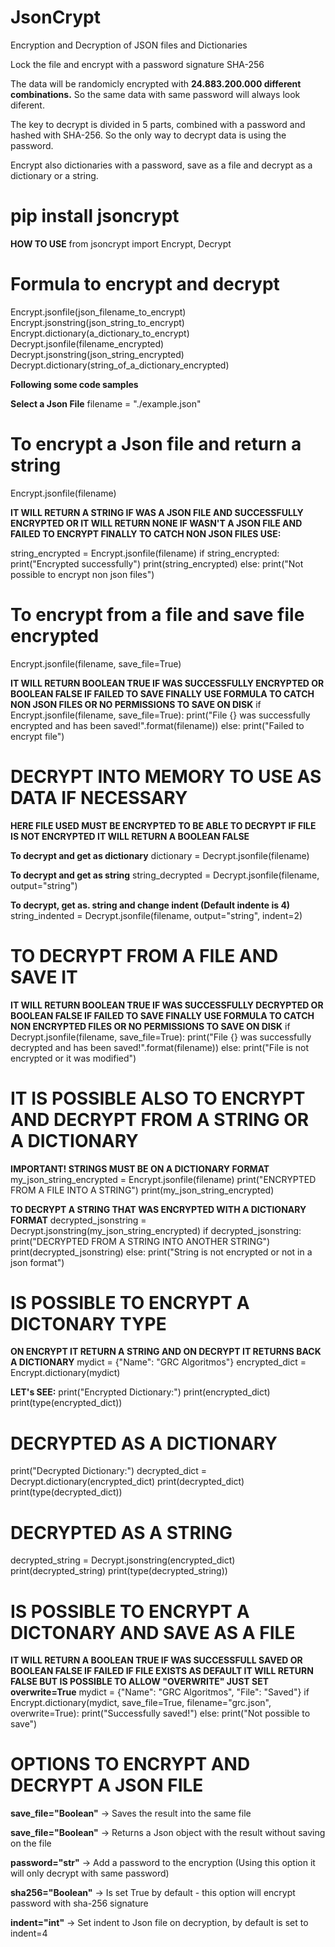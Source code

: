 # JsonCrypt
Encryption and Decryption of JSON files and Dictionaries

Lock the file and encrypt with a password signature SHA-256

The data will be randomicly encrypted with **24.883.200.000 different combinations.**
So the same data with same password will always look diferent.

The key to decrypt is divided in 5 parts, combined with a password and hashed with SHA-256.
So the only way to decrypt data is using the password.

Encrypt also dictionaries with a password, save as a file and decrypt as a dictionary or a string.

# **pip install jsoncrypt**

**HOW TO USE**
from jsoncrypt import Encrypt, Decrypt

# Formula to encrypt and decrypt
Encrypt.jsonfile(json_filename_to_encrypt)
Encrypt.jsonstring(json_string_to_encrypt)
Encrypt.dictionary(a_dictionary_to_encrypt)
Decrypt.jsonfile(filename_encrypted)
Decrypt.jsonstring(json_string_encrypted)
Decrypt.dictionary(string_of_a_dictionary_encrypted)

**Following some code samples**

**Select a Json File**
filename = "./example.json"

# To encrypt a Json file and return a string 
Encrypt.jsonfile(filename)

**IT WILL RETURN A STRING IF WAS A JSON FILE AND SUCCESSFULLY ENCRYPTED OR
IT WILL RETURN NONE IF WASN'T A JSON FILE AND FAILED TO ENCRYPT
FINALLY TO CATCH NON JSON FILES USE:**

string_encrypted = Encrypt.jsonfile(filename)
if string_encrypted:
    print("Encrypted successfully")
    print(string_encrypted)
else:
    print("Not possible to encrypt non json files")

# To encrypt from a file and save file encrypted
Encrypt.jsonfile(filename, save_file=True)

**IT WILL RETURN BOOLEAN TRUE IF WAS SUCCESSFULLY ENCRYPTED OR BOOLEAN FALSE IF FAILED TO SAVE
FINALLY USE FORMULA TO CATCH NON JSON FILES OR NO PERMISSIONS TO SAVE ON DISK**
if Encrypt.jsonfile(filename, save_file=True):
    print("File {} was successfully encrypted and has been saved!".format(filename))
else:
    print("Failed to encrypt file")

# DECRYPT INTO MEMORY TO USE AS DATA IF NECESSARY
**HERE FILE USED MUST BE ENCRYPTED TO BE ABLE TO DECRYPT
IF FILE IS NOT ENCRYPTED IT WILL RETURN A BOOLEAN FALSE**

**To decrypt and get as dictionary**
dictionary = Decrypt.jsonfile(filename)

**To decrypt and get as string**
string_decrypted = Decrypt.jsonfile(filename, output="string")

**To decrypt, get as. string and change indent (Default indente is 4)**
string_indented = Decrypt.jsonfile(filename, output="string", indent=2)

# TO DECRYPT FROM A FILE AND SAVE IT
**IT WILL RETURN BOOLEAN TRUE IF WAS SUCCESSFULLY DECRYPTED OR BOOLEAN FALSE IF FAILED TO SAVE
FINALLY USE FORMULA TO CATCH NON ENCRYPTED FILES OR NO PERMISSIONS TO SAVE ON DISK**
if Decrypt.jsonfile(filename, save_file=True):
    print("File {} was successfully decrypted and has been saved!".format(filename))
else:
    print("File is not encrypted or it was modified")

# IT IS POSSIBLE ALSO TO ENCRYPT AND DECRYPT FROM A STRING OR A DICTIONARY
**IMPORTANT! STRINGS MUST BE ON A DICTIONARY FORMAT**
my_json_string_encrypted = Encrypt.jsonfile(filename)
print("ENCRYPTED FROM A FILE INTO A STRING")
print(my_json_string_encrypted)

**TO DECRYPT A STRING THAT WAS ENCRYPTED WITH A DICTIONARY FORMAT**
decrypted_jsonstring = Decrypt.jsonstring(my_json_string_encrypted)
if decrypted_jsonstring:
    print("DECRYPTED FROM A STRING INTO ANOTHER STRING")
    print(decrypted_jsonstring)
else:
    print("String is not encrypted or not in a json format")

# IS POSSIBLE TO ENCRYPT A DICTONARY TYPE
**ON ENCRYPT IT RETURN A STRING AND ON DECRYPT IT RETURNS BACK A DICTIONARY**
mydict = {"Name": "GRC Algoritmos"}
encrypted_dict = Encrypt.dictionary(mydict)

**LET's SEE:**
print("Encrypted Dictionary:")
print(encrypted_dict)
print(type(encrypted_dict))

# DECRYPTED AS A DICTIONARY
print("Decrypted Dictionary:")
decrypted_dict = Decrypt.dictionary(encrypted_dict)
print(decrypted_dict)
print(type(decrypted_dict))

# DECRYPTED AS A STRING
decrypted_string = Decrypt.jsonstring(encrypted_dict)
print(decrypted_string)
print(type(decrypted_string))

# IS POSSIBLE TO ENCRYPT A DICTONARY AND SAVE AS A FILE
**IT WILL RETURN A BOOLEAN TRUE IF WAS SUCCESSFULL SAVED OR BOOLEAN FALSE IF FAILED
IF FILE EXISTS AS DEFAULT IT WILL RETURN FALSE BUT IS POSSIBLE TO ALLOW "OVERWRITE" JUST SET overwrite=True**
mydict = {"Name": "GRC Algoritmos", "File": "Saved"}
if Encrypt.dictionary(mydict, save_file=True, filename="grc.json", overwrite=True):
    print("Successfully saved!")
else:
    print("Not possible to save")

# OPTIONS TO ENCRYPT AND DECRYPT A JSON FILE
**save_file="Boolean"**  -> Saves the result into the same file

**save_file="Boolean"**  -> Returns a Json object with the result without saving on the file

**password="str"**       -> Add a password to the encryption (Using this option it will only decrypt with same password)

**sha256="Boolean"**     -> Is set True by default - this option will encrypt password with sha-256 signature

**indent="int"**         -> Set indent to Json file on decryption, by default is set to indent=4
